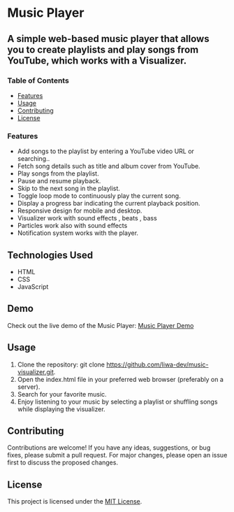 ﻿# Music Player

## A simple web-based music player that allows you to create playlists and play songs from YouTube, which works with a Visualizer.

### Table of Contents

- [Features](#features)
- [Usage](#usage)
- [Contributing](#contributing)
- [License](#license)

### Features

- Add songs to the playlist by entering a YouTube video URL or searching..
- Fetch song details such as title and album cover from YouTube.
- Play songs from the playlist.
- Pause and resume playback.
- Skip to the next song in the playlist.
- Toggle loop mode to continuously play the current song.
- Display a progress bar indicating the current playback position.
- Responsive design for mobile and desktop.
- Visualizer work with sound effects , beats , bass
- Particles work also with sound effects
- Notification system works with the player.

## Technologies Used
- HTML
- CSS
- JavaScript

## Demo
Check out the live demo of the Music Player: [Music Player Demo](https://liwa-dev.github.io/music-visualizer/)

## Usage
1. Clone the repository: git clone https://github.com/liwa-dev/music-visualizer.git.
2. Open the index.html file in your preferred web browser (preferably on a server).
3. Search for your favorite music.
4. Enjoy listening to your music by selecting a playlist or shuffling songs while displaying the visualizer.

## Contributing
Contributions are welcome! If you have any ideas, suggestions, or bug fixes, please submit a pull request. For major changes, please open an issue first to discuss the proposed changes.

## License
This project is licensed under the [MIT License](LICENSE).

